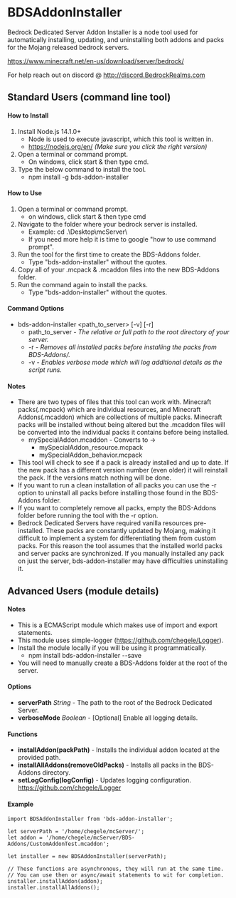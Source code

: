 
# BDSAddonInstaller
Bedrock Dedicated Server Addon Installer is a node tool used for automatically installing, updating, and uninstalling both addons and packs for the Mojang released bedrock servers.

https://www.minecraft.net/en-us/download/server/bedrock/

For help reach out on discord @ http://discord.BedrockRealms.com

## Standard Users (command line tool)

#### How to Install 
1. Install Node.js 14.1.0+
    - Node is used to execute javascript, which this tool is written in.
    - https://nodejs.org/en/ *(Make sure you click the right version)*
2. Open a terminal or command prompt.
    - On windows, click start & then type cmd. 
3. Type the below command to install the tool. 
    - npm install -g bds-addon-installer

#### How to Use
1. Open a terminal or command prompt.
    - on windows, click start & then type cmd
2. Navigate to the folder where your bedrock server is installed. 
    - Example: cd .\Desktop\mcServer\
    - If you need more help it is time to google "how to use command prompt".
3. Run the tool for the first time to create the BDS-Addons folder.
    - Type "bds-addon-installer" without the quotes. 
4. Copy all of your .mcpack & .mcaddon files into the new BDS-Addons folder. 
5. Run the command again to install the packs.
    - Type "bds-addon-installer" without the quotes.

#### Command Options
 - bds-addon-installer <path_to_server> [-v] [-r]
    - path_to_server - *The relative or full path to the root directory of your server.*
    - -r - *Removes all installed packs before installing the packs from BDS-Addons/.*
    - -v - *Enables verbose mode which will log additional details as the script runs.*

#### Notes
 - There are two types of files that this tool can work with. Minecraft packs(.mcpack) which are individual resources, and Minecraft Addons(.mcaddon) which are collections of multiple packs. Minecraft packs will be installed without being altered but the .mcaddon files will be converted into the individual packs it contains before being installed.
    - mySpecialAddon.mcaddon - Converts to ->
        - mySpecialAddon_resource.mcpack
        - mySpecialAddon_behavior.mcpack
 - This tool will check to see if a pack is already installed and up to date. If the new pack has a different version number (even older) it will reinstall the pack. If the versions match nothing will be done.
 - If you want to run a clean installation of all packs you can use the -r option to uninstall all packs before installing those found in the BDS-Addons folder. 
 - If you want to completely remove all packs, empty the BDS-Addons folder before running the tool with the -r option. 
 - Bedrock Dedicated Servers have required vanilla resources pre-installed. These packs are constantly updated by Mojang, making it difficult to implement a system for differentiating them from custom packs. For this reason the tool assumes that the installed world packs and server packs are synchronized. If you manually installed any pack on just the server, bds-addon-installer may have difficulties uninstalling it. 

## Advanced Users (module details)

#### Notes
 - This is a ECMAScript module which makes use of import and export statements.
 - This module uses simple-logger (https://github.com/chegele/Logger).
 - Install the module locally if you will be using it programmatically. 
    - npm install bds-addon-installer --save
 - You will need to manually create a BDS-Addons folder at the root of the server.

#### Options
 - **serverPath** *String*   - The path to the root of the Bedrock Dedicated Server.
 - **verboseMode** *Boolean* - [Optional]  Enable all logging details.

#### Functions
 - **installAddon(packPath)** - Installs the individual addon located at the provided path. 
 - **installAllAddons(removeOldPacks)** - Installs all packs in the BDS-Addons directory. 
 - **setLogConfig(logConfig)** - Updates logging configuration. https://github.com/chegele/Logger

#### Example
```
import BDSAddonInstaller from 'bds-addon-installer';

let serverPath = '/home/chegele/mcServer/';
let addon = '/home/chegele/mcServer/BDS-Addons/CustomAddonTest.mcaddon';

let installer = new BDSAddonInstaller(serverPath);

// These functions are asynchronous, they will run at the same time.
// You can use then or async/await statements to wit for completion.
installer.installAddon(addon);
installer.installAllAddons();
```
